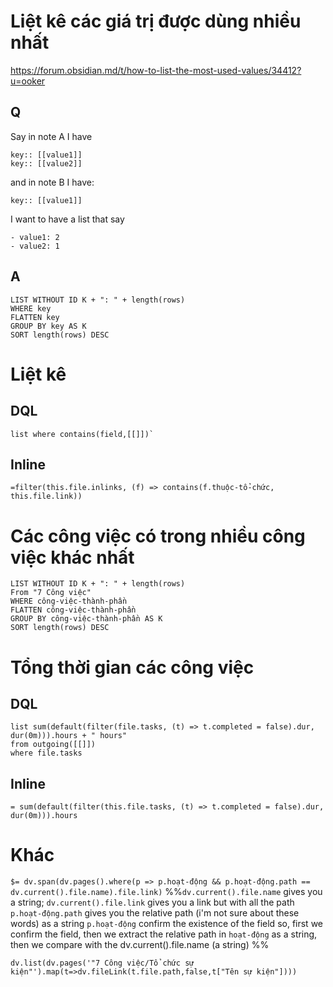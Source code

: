 
# Liệt kê các giá trị được dùng nhiều nhất
https://forum.obsidian.md/t/how-to-list-the-most-used-values/34412?u=ooker
## Q
Say in note A I have
```
key:: [[value1]]
key:: [[value2]]
```
and in note B I have:
```
key:: [[value1]]
```
I want to have a list that say
```
- value1: 2
- value2: 1
```

## A
```dataview 
LIST WITHOUT ID K + ": " + length(rows)
WHERE key
FLATTEN key
GROUP BY key AS K
SORT length(rows) DESC
```

# Liệt kê 
## DQL
```dataview
list where contains(field,[[]])`
```
## Inline
`=filter(this.file.inlinks, (f) => contains(f.thuộc-tổ-chức, this.file.link))`
# Các công việc có trong nhiều công việc khác nhất
```dataview
LIST WITHOUT ID K + ": " + length(rows)
From "7 Công việc" 
WHERE công-việc-thành-phần 
FLATTEN công-việc-thành-phần
GROUP BY công-việc-thành-phần AS K
SORT length(rows) DESC
```

# Tổng thời gian các công việc
## DQL
```dataview
list sum(default(filter(file.tasks, (t) => t.completed = false).dur, dur(0m))).hours + " hours" 
from outgoing([[]])
where file.tasks
```
## Inline
`= sum(default(filter(this.file.tasks, (t) => t.completed = false).dur, dur(0m))).hours`  

# Khác 
`$= dv.span(dv.pages().where(p => p.hoạt-động && p.hoạt-động.path == dv.current().file.name).file.link)`
%%`dv.current().file.name` gives you a string; `dv.current().file.link` gives you a link but with all the path 
`p.hoạt-động.path` gives you the relative path (i'm not sure about these words) as a string `p.hoạt-động` confirm the existence of the field
so, first we confirm the field, then we extract the relative path in `hoạt-động` as a string, then we compare with the dv.current().file.name (a string)
%%

```dataviewjs 
dv.list(dv.pages('"7 Công việc/Tổ chức sự kiện"').map(t=>dv.fileLink(t.file.path,false,t["Tên sự kiện"])))
```